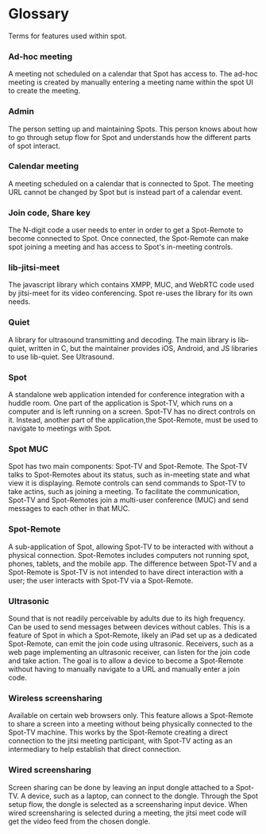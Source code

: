 # Glossary
Terms for features used within spot.

### Ad-hoc meeting
A meeting not scheduled on a calendar that Spot has access to. The ad-hoc meeting is created by manually entering a meeting name within the spot UI to create the meeting.

### Admin
The person setting up and maintaining Spots. This person knows about how to go through setup flow for Spot and understands how the different parts of spot interact.

### Calendar meeting
A meeting scheduled on a calendar that is connected to Spot. The meeting URL cannot be changed by Spot but is instead part of a calendar event.

### Join code, Share key
The N-digit code a user needs to enter in order to get a Spot-Remote to become connected to Spot. Once connected, the Spot-Remote can make spot joining a meeting and has access to Spot's in-meeting controls. 

### lib-jitsi-meet
The javascript library which contains XMPP, MUC, and WebRTC code used by jitsi-meet for its video conferencing. Spot re-uses the library for its own needs.

### Quiet
A library for ultrasound transmitting and decoding. The main library is lib-quiet, written in C, but the maintainer provides iOS, Android, and JS libraries to use lib-quiet. See Ultrasound.

### Spot
A standalone web application intended for conference integration with a huddle room. One part of the application is Spot-TV, which runs on a computer and is left running on a screen. Spot-TV has no direct controls on it. Instead, another part of the application,the Spot-Remote, must be used to navigate to meetings with Spot.

### Spot MUC
Spot has two main components: Spot-TV and Spot-Remote. The Spot-TV talks to Spot-Remotes about its status, such as in-meeting state and what view it is displaying. Remote controls can send commands to Spot-TV to take actins, such as joining a meeting. To facilitate the communication, Spot-TV and Spot-Remotes join a multi-user conference (MUC) and send messages to each other in that MUC.

### Spot-Remote
A sub-application of Spot, allowing Spot-TV to be interacted with without a physical connection. Spot-Remotes includes computers not running spot, phones, tablets, and the mobile app. The difference between Spot-TV and a Spot-Remote is Spot-TV is not intended to have direct interaction with a user; the user interacts with Spot-TV via a Spot-Remote.

### Ultrasonic
Sound that is not readily perceivable by adults due to its high frequency. Can be used to send messages between devices without cables. This is a feature of Spot in which a Spot-Remote, likely an iPad set up as a dedicated Spot-Remote, can emit the join code using ultrasonic. Receivers, such as a web page implementing an ultrasonic receiver, can listen for the join code and take action. The goal is to allow a device to become a Spot-Remote without having to manually navigate to a URL and manually enter a join code.

### Wireless screensharing
Available on certain web browsers only. This feature allows a Spot-Remote to share a screen into a meeting without being physically connected to the Spot-TV machine. This works by the Spot-Remote creating a direct connection to the jitsi meeting participant, with Spot-TV acting as an intermediary to help establish that direct connection.

### Wired screensharing
Screen sharing can be done by leaving an input dongle attached to a Spot-TV. A device, such as a laptop, can connect to the dongle. Through the Spot setup flow, the dongle is selected as a screensharing input device. When wired screensharing is selected during a meeting, the jitsi meet code will get the video feed from the chosen dongle.
